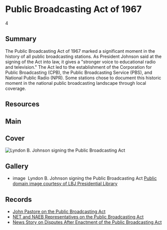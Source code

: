 # Public Broadcasting Act of 1967

4

## Summary

The Public Broadcasting Act of 1967 marked a significant moment in the history of all public broadcasting stations. As President Johnson said at the signing of the Act into law, it gives a  "stronger voice to educational radio and television." The Act led to the establishment of the Corporation for Public Broadcasting (CPB), the Public Broadcasting Service (PBS), and National Public Radio (NPR). Some stations chose to document this historic moment in the national public broadcasting landscape through local coverage.

## Resources

## Main

## Cover
  <img title="Cover Image" alt="Lyndon B. Johnson signing the Public Broadcasting Act" src="https://s3.amazonaws.com/americanarchive.org/exhibits/AAPB_Exhibit_StationHistories_image3.jpg">

## Gallery
  - <a class="type">image</a>
    <img alt="" src="https://s3.amazonaws.com/americanarchive.org/exhibits/AAPB_Exhibit_StationHistories_image3.jpg">
    <a class="caption-text">Lyndon B. Johnson signing the Public Broadcasting Act</a>
    <a class="credit-link" href="http://www.lbjlibrary.org/">Public domain image courtesy of LBJ Presidential Library</a>

## Records

- [John Pastore on the Public Broadcasting Act](/catalog/cpb-aacip_15-18rbp7bm)
- [NET and NAEB Representatives on the Public Broadcasting Act](/catalog/cpb-aacip_15-02q57bjk)
- [News Story on Disputes After Enactment of the Public Broadcasting Act](/catalog/cpb-aacip_43-jh3cz32j59)
